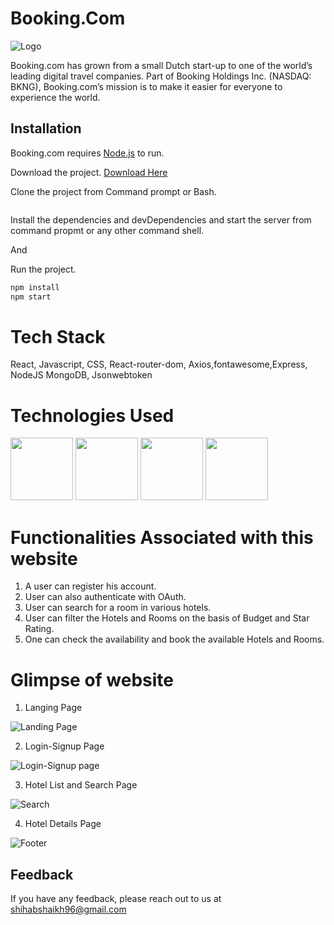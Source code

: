 # Booking.Com

![Logo](https://cf.bstatic.com/static/img/bcom_logo_blue_bg/f12f834e849b2a7f752a14b2598a6ddfeda1e713.svg)

Booking.com has grown from a small Dutch start-up to one of the world’s leading digital travel companies. Part of Booking Holdings Inc. (NASDAQ: BKNG), Booking.com’s mission is to make it easier for everyone to experience the world.


## Installation

Booking.com requires [Node.js](https://nodejs.org/) to run.

Download the project.
[Download Here](link)


Clone the project from Command prompt or Bash.

```bash

```

Install the dependencies and devDependencies and start the server from command propmt or any other command shell.

And

Run the project.  
```bash
npm install
npm start
```

# Tech Stack

React, Javascript, CSS, React-router-dom, Axios,fontawesome,Express, NodeJS MongoDB, Jsonwebtoken

# Technologies Used

<p float="left">
    <img src="https://cdn.pixabay.com/photo/2017/08/05/11/16/logo-2582748_640.png" width="100" height="100">
    <img src="https://cdn.pixabay.com/photo/2017/08/05/11/16/logo-2582747_640.png" width="100" height="100">
    <img src="https://cdn.pixabay.com/photo/2015/04/23/17/41/javascript-736400_960_720.png" width="100" height="100">
    <img src="https://yogalayout.com/static/reactnative.4e03ea5d.png" width="100" height="100">
 </p>



# Functionalities Associated with this website

1. A user can register his account.
2. User can also authenticate with OAuth.
3. User can search for a room in various hotels.
4. User can filter the Hotels and Rooms on the basis of Budget and Star Rating.
5. One can check the availability and book the available Hotels and Rooms.

# Glimpse of website

1. Langing Page

![Landing Page](https://github.com/shihab-fw11-297/Booking.com-Clone/blob/main/images/home.png)

2. Login-Signup Page

![Login-Signup page](https://github.com/shihab-fw11-297/Booking.com-Clone/blob/main/images/authentication.png)

3. Hotel List and Search Page

![Search](https://github.com/shihab-fw11-297/Booking.com-Clone/blob/main/images/list.png)

4. Hotel Details Page

![Footer](https://github.com/shihab-fw11-297/Booking.com-Clone/blob/main/images/details.png)


## Feedback

If you have any feedback, please reach out to us at
shihabshaikh96@gmail.com
